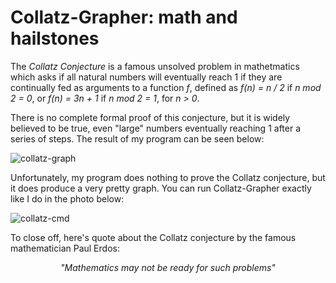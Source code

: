 # Collatz-Grapher: math and hailstones #

The <i>Collatz Conjecture</i> is a famous unsolved problem in mathetmatics which asks if all natural numbers will eventually reach 1 if they are continually fed as arguments to a function <i>f</i>, defined as <i>f(n) = n / 2</i> if <i>n mod 2 = 0</i>, or <i>f(n) = 3n + 1</i> if <i>n mod 2 = 1</i>, for <i>n > 0</i>.

There is no complete formal proof of this conjecture, but it is widely believed to be true, even "large" numbers eventually reaching 1 after a series of steps. The result of my program can be seen below:

 ![collatz-graph](https://github.com/jyoo980/collatz-grapher/blob/master/plot_10000.png) 

Unfortunately, my program does nothing to prove the Collatz conjecture, but it does produce a very pretty graph. You can run Collatz-Grapher exactly like I do in the photo below:

![collatz-cmd](https://github.com/jyoo980/collatz-grapher/blob/master/collatz_command.png)

To close off, here's quote about the Collatz conjecture by the famous mathematician Paul Erdos:

<p align="center"><i>"Mathematics may not be ready for such problems"</i></p>
